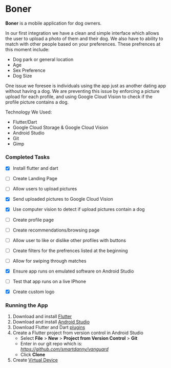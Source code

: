 # Boner

**Boner** is a mobile application for dog owners.  

In our first integration we have a clean and simple interface which allows the user to upload a photo of them and their dog. We also have to ability to match with other people based on your preferences.
These prefrences at this moment include:  
* Dog park or general location
* Age
* Sex Preference
* Dog Size

One issue we foresee is individuals using the app just as another dating app without having a dog. 
We are preventing this issue by enforcing a picture upload for each profile, 
and using Google Cloud Vision to check if the profile picture contains a dog.  

Technology We Used:  
* Flutter/Dart
* Google Cloud Storage & Google Cloud Vision
* Android Studio
* Git
* Gimp

### Completed Tasks

- [x] Install flutter and dart 
- [ ] Create Landing Page
- [ ] Allow users to upload pictures
- [x] Send uploaded pictures to Google Cloud Vision
- [x] Use computer vision to detect if upload pictures contain a dog
- [ ] Create profile page
- [ ] Create recommendations/browsing page
- [ ] Allow user to like or dislike other profiles with buttons
- [ ] Create filters for the prefrences listed at the beginning
- [ ] Allow for swiping through matches
- [x] Ensure app runs on emulated software on Android Studio
- [ ] Test that app runs on a live IPhone
- [x] Create custom logo


### Running the App

1. Download and install [Flutter](https://flutter.io/docs/get-started/install)
2. Download and install [Android Studio](https://developer.android.com/studio/)
3. Download Flutter and Dart [plugins](https://flutter.io/docs/get-started/editor?tab=androidstudio)
4. Create a Flutter project from version control in Android Studio
     * Select **File** > **New** > **Project from Version Control** > **Git**
     * Enter in our git repo which is: *https://github.com/smartdanny/vanguard*
     * Click **Clone**
5. Create [Virtual Device](https://developer.android.com/studio/run/managing-avds)
